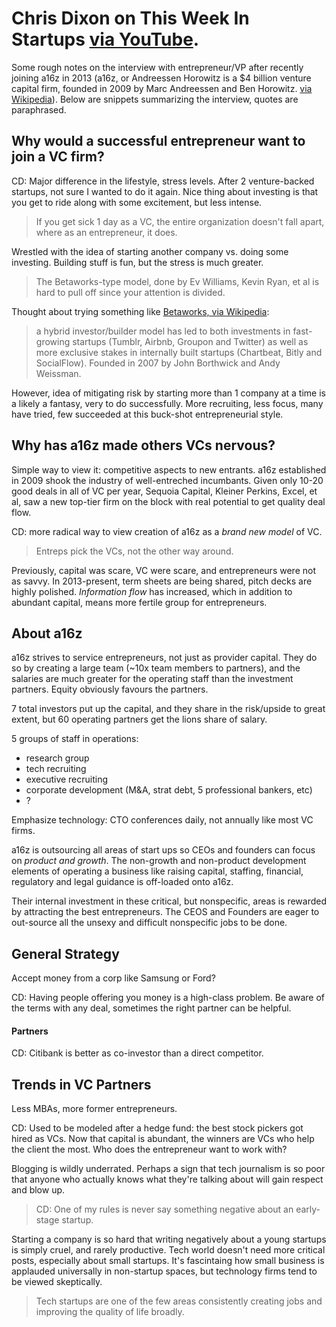 # Chris Dixon on This Week In Startups [via YouTube](https://www.youtube.com/watch?v=oe4ceqA4pqU&ab_channel=ThisWeekInStartups).

Some rough notes on the interview with entrepreneur/VP after recently joining a16z in 2013 (a16z, or Andreessen Horowitz is a $4 billion venture capital firm, founded in 2009 by Marc Andreessen and Ben Horowitz. [via Wikipedia](https://en.wikipedia.org/wiki/Andreessen_Horowitz)).  Below are snippets summarizing the interview, quotes are paraphrased. 

## Why would a successful entrepreneur want to join a VC firm? 

CD:  Major difference in the lifestyle, stress levels.  After 2 venture-backed startups, not sure I wanted to do it again.  Nice thing about investing is that you get to ride along with some excitement, but less intense.  

> If you get sick 1 day as a VC, the entire organization doesn't fall apart, where as an entrepreneur, it does.

Wrestled with the idea of starting another company vs. doing some investing.  Building stuff is fun, but the stress is much greater.   

> The Betaworks-type model, done by Ev Williams, Kevin Ryan, et al is hard to pull off since your attention is divided. 

Thought about trying something like [Betaworks, via Wikipedia](https://en.wikipedia.org/wiki/Betaworks): 

> a hybrid investor/builder model has led to both investments in fast-growing startups (Tumblr, Airbnb, Groupon and Twitter) as well as more exclusive stakes in internally built startups (Chartbeat, Bitly and SocialFlow). Founded in 2007 by John Borthwick and Andy Weissman.  

However, idea of mitigating risk by starting more than 1 company at a time is a likely a fantasy, very to do successfully.  More recruiting, less focus, many have tried, few succeeded at this buck-shot entrepreneurial style.

##  Why has a16z made others VCs nervous? 

Simple way to view it: competitive aspects to new entrants. a16z established in 2009 shook the industry of well-entreched incumbants.  Given only 10-20 good deals in all of VC per year,  Sequoia Capital, Kleiner Perkins, Excel, et al, saw a new top-tier firm on the block with real potential to get quality deal flow.

CD: more radical way to view creation of a16z as a *brand new model* of VC.  

> Entreps pick the VCs, not the other way around.  

Previously, capital was scare, VC were scare, and entrepreneurs were not as savvy.  In 2013-present, term sheets are being shared, pitch decks are highly polished.  *Information flow* has increased, which in addition to abundant capital, means more fertile group for entrepreneurs.  

## About a16z

a16z strives to service entrepreneurs, not just as provider capital.  They do so by creating a large team (~10x team members to partners), and the salaries are much greater for the operating staff than the investment partners.  Equity obviously favours the partners.

7 total investors put up the capital, and they share in the risk/upside to great extent, but 60 operating partners get the lions share of salary.

5 groups of staff in operations:

* research group
* tech recruiting
* executive recruiting 
* corporate development (M&A, strat debt, 5 professional bankers, etc)
* ?

Emphasize technology: CTO conferences daily, not annually like most VC firms.

a16z is outsourcing all areas of start ups so CEOs and founders can focus on *product and growth*. The non-growth and non-product development elements of operating a business like raising capital, staffing, financial, regulatory and legal guidance is off-loaded onto a16z.  

Their internal investment in these critical, but nonspecific, areas is rewarded by attracting the best entrepreneurs.  The CEOS and Founders are eager to out-source all the unsexy and difficult nonspecific jobs to be done.

## General Strategy 

Accept money from a corp like Samsung or Ford? 

CD: Having people offering you money is a high-class problem.  Be aware of the terms with any deal, sometimes the right partner can be helpful. 

#### Partners 

CD: Citibank is better as co-investor than a direct competitor.  

## Trends in VC Partners 

Less MBAs, more former entrepreneurs.  

CD:  Used to be modeled after a hedge fund: the best stock pickers got hired as VCs.  Now that capital is abundant, the winners are VCs who help the client the most.  Who does the entrepreneur want to work with? 

Blogging is wildly underrated.  Perhaps a sign that tech journalism is so poor that anyone who actually knows what they're talking about will gain respect and blow up. 

> CD: One of my rules is never say something negative about an early-stage startup.

Starting a company is so hard that writing negatively about a young startups is simply cruel, and rarely productive.  Tech world doesn't need more critical posts, especially about small startups.  It's fascintaing how small business is applauded universally in non-startup spaces, but technology firms tend to be viewed skeptically.  

>  Tech startups are one of the few areas consistently creating jobs and improving the quality of life broadly.
